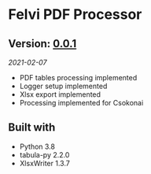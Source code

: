 # Felvi PDF Processor

## Version: [0.0.1](https://github.com/iocsai/python-felvi-pdf/commit/989efefac9412bd89217f1e6f6c16b7533f204e9)
*2021-02-07*
* PDF tables processing implemented
* Logger setup implemented
* Xlsx export implemented
* Processing implemented for Csokonai

## Built with
* Python 3.8
* tabula-py 2.2.0
* XlsxWriter 1.3.7
